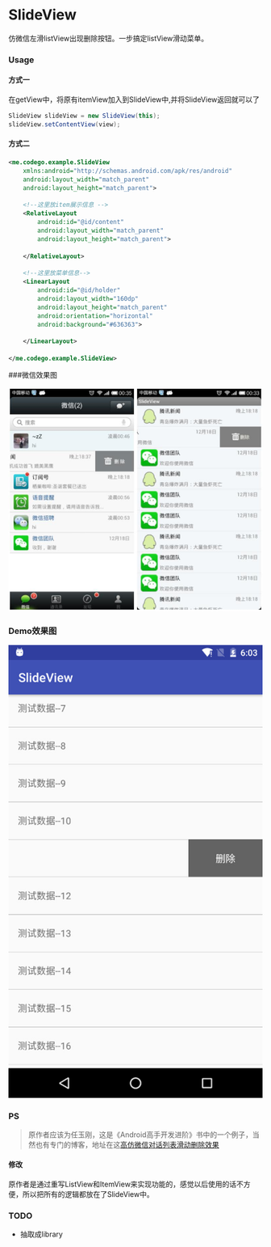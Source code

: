 # SlideView
仿微信左滑listView出现删除按钮。一步搞定listView滑动菜单。

### Usage

#### 方式一

在getView中，将原有itemView加入到SlideView中,并将SlideView返回就可以了
``` java
SlideView slideView = new SlideView(this);
slideView.setContentView(view);
```

#### 方式二

``` xml
<me.codego.example.SlideView
    xmlns:android="http://schemas.android.com/apk/res/android"
    android:layout_width="match_parent"
    android:layout_height="match_parent">
  
	<!--这里放item展示信息 -->
    <RelativeLayout
        android:id="@id/content"
        android:layout_width="match_parent"
        android:layout_height="match_parent">

    </RelativeLayout>
  
	<!--这里放菜单信息-->
    <LinearLayout
        android:id="@id/holder"
        android:layout_width="160dp"
        android:layout_height="match_parent"
        android:orientation="horizontal"
        android:background="#636363">

    </LinearLayout>

</me.codego.example.SlideView>
```

###微信效果图

![](image/display-1.jpg)
### Demo效果图
![](image/display-2.jpg)

### PS

> 原作者应该为任玉刚，这是《Android高手开发进阶》书中的一个例子，当然也有专门的博客，地址在这[高仿微信对话列表滑动删除效果](http://blog.csdn.net/singwhatiwanna/article/details/17515543)

#### 修改

原作者是通过重写ListView和ItemView来实现功能的，感觉以后使用的话不方便，所以把所有的逻辑都放在了SlideView中。

### TODO

- 抽取成library
